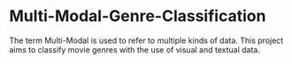 # Multi-Modal-Genre-Classification
The term Multi-Modal is used to refer to multiple kinds of data. This project aims to classify movie genres with the use of visual and textual data.
